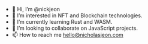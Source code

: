 - 👋 Hi, I’m @nickjeon
- 👀 I’m interested in NFT and Blockchain technologies. 
- 🌱 I’m currently learning Rust and WASM.
- 💞️ I’m looking to collaborate on JavaScript projects. 
- 📫 How to reach me hello@nicholasjeon.com

<!---
nickjeon/nickjeon is a ✨ special ✨ repository because its `README.md` (this file) appears on your GitHub profile.
You can click the Preview link to take a look at your changes.
--->
